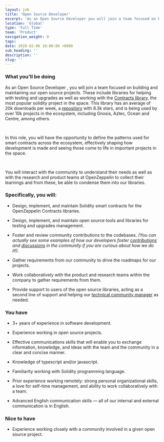 ```yaml
---
layout: job
title: 'Open Source Developer'
excerpt: 'As an Open Source Developer you will join a team focused on building and maintaining our open source projects.'
location: 'Global'
type: 'Full Time'
team: 'Product'
navigation_weight: 0
tags:
date: 2020-02-06 10:00:00 +0000
sub_heading: ''
description: ''
slug: ''
---
```


<div class="requirements">
  <h3 class="job-description-title">What you'll be doing</h3>
  <p>As an Open Source Developer , you will join a team focused on building and maintaining our open source projects. These include libraries for helping with testing and upgrades as well as working with the <a href="https://openzeppelin.com/contracts/">Contracts library</a>, the most popular solidity project in the space. This library has an average of 20k downloads per week, a <a href="https://github.com/OpenZeppelin/openzeppelin-contracts">repository</a> with 8.3k stars, and is being used by over 10k projects in the ecosystem, including Gnosis, Aztec, Ocean and Centre, among others.</p>
  <br>
  <p>In this role, you will have the opportunity to define the patterns used for smart contracts across the ecosystem, effectively shaping how development is made and seeing those come to life in important projects in the space.</p>
  <br>
  <p>You will interact with the community to understand their needs as well as with the research and product teams at OpenZeppelin to collect their learnings and from these, be able to condense them into our libraries.</p>
</div>

<div class="requirements">
  <h3 class="job-description-title"> Specifically, you will:</h3>
  <ul>
    <li><p>
      Design, implement, and maintain Solidity smart contracts for the OpenZeppelin Contracts libraries.
    </p></li>
    <li><p>
      Design, implement, and maintain open source tools and libraries for testing and upgrades management.
    </p></li>
    <li><p>
      Foster and review community contributions to the codebases. <i>(You can actually see some examples of how our developers foster <a href="https://github.com/OpenZeppelin/openzeppelin-contracts/issues/2260">contributions</a> and <a href="https://forum.openzeppelin.com/t/redesigning-access-control-for-the-openzeppelin-contracts/2177">discussions</a> in the community if you are curious about how we do it!).</i>
    </p></li>
    <li><p>
      Gather requirements from our community to drive the roadmaps for our projects.
    </p></li>
    <li><p>
      Work collaboratively with the product and research teams within the company to gather requirements from them. 
    </p></li>
    <li><p>
      Provide support to users of the open source libraries, acting as a second line of support and helping our <a href="https://forum.openzeppelin.com/u/abcoathup/summary">technical community manager</a> as needed.
    </p></li>
  </ul>
</div>

<div class="requirements">
  <h3 class="job-description-title">You have</h3>
  <ul>
    <li><p>
      3+ years of experience in software development.
    </p></li>
    <li><p>
      Experience working in open source projects.
    </p></li>
    <li><p>
      Effective communications skills that will enable you to exchange information, knowledge, and ideas with the team and the community in a clear and concise manner.
    </p></li>
    <li><p>
      Knowledge of typescript and/or javascript.
    </p></li>
    <li><p>
      Familiarity working with Solidity programming language.
    </p></li>
    <li><p>
      Prior experience working remotely: strong personal organizational skills, a love for self-time management, and ability to work collaboratively with a team.
    </p></li>
    <li><p>
      Advanced English communication skills — all of our internal and external communication is in English.
    </p></li>
  </ul>
</div>

<div class="requirements">
  <h3 class="job-description-title">Nice to have</h3>
  <ul>
    <li><p>
      Experience working closely with a community involved in a given open source project.
    </p></li>
  </ul>
</div>